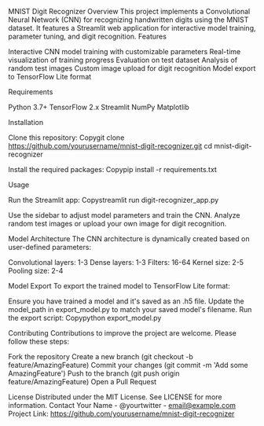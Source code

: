 MNIST Digit Recognizer
Overview
This project implements a Convolutional Neural Network (CNN) for recognizing handwritten digits using the MNIST dataset. It features a Streamlit web application for interactive model training, parameter tuning, and digit recognition.
Features

Interactive CNN model training with customizable parameters
Real-time visualization of training progress
Evaluation on test dataset
Analysis of random test images
Custom image upload for digit recognition
Model export to TensorFlow Lite format

Requirements

Python 3.7+
TensorFlow 2.x
Streamlit
NumPy
Matplotlib

Installation

Clone this repository:
Copygit clone https://github.com/yourusername/mnist-digit-recognizer.git
cd mnist-digit-recognizer

Install the required packages:
Copypip install -r requirements.txt


Usage

Run the Streamlit app:
Copystreamlit run digit-recognizer_app.py

Use the sidebar to adjust model parameters and train the CNN.
Analyze random test images or upload your own image for digit recognition.

Model Architecture
The CNN architecture is dynamically created based on user-defined parameters:

Convolutional layers: 1-3
Dense layers: 1-3
Filters: 16-64
Kernel size: 2-5
Pooling size: 2-4

Model Export
To export the trained model to TensorFlow Lite format:

Ensure you have trained a model and it's saved as an .h5 file.
Update the model_path in export_model.py to match your saved model's filename.
Run the export script:
Copypython export_model.py


Contributing
Contributions to improve the project are welcome. Please follow these steps:

Fork the repository
Create a new branch (git checkout -b feature/AmazingFeature)
Commit your changes (git commit -m 'Add some AmazingFeature')
Push to the branch (git push origin feature/AmazingFeature)
Open a Pull Request

License
Distributed under the MIT License. See LICENSE for more information.
Contact
Your Name - @yourtwitter - email@example.com
Project Link: https://github.com/yourusername/mnist-digit-recognizer
